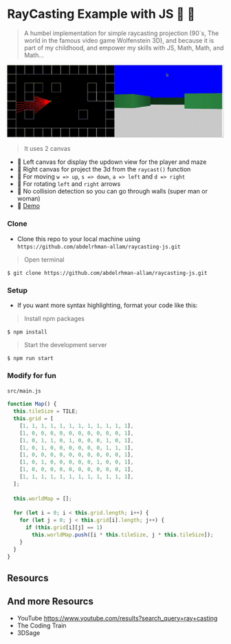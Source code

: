 # RayCasting Example with JS :flashlight: 🤗

> A humbel implementation for simple raycasting projection (90`s, The world in the famous video game Wolfenstein 3D), and because it is part of my childhood, and empower my skills with JS, Math, Math, and Math...

![Simple Demo](public/images/simple_demo.gif)

> It uses 2 canvas

- 🎥 Left canvas for display the updown view for the player and maze
- 🎥 Right canvas for project the 3d from the `raycast()` function
- 🏃 For moving `w => up`, `s => down`, `a => left` and `d => right`
- 🤸 For rotating `left` and `right` arrows
- 🚣 No collision detection so you can go through walls (super man or woman)
- 🚀 [Demo](https://abdelrhman-allam.github.io/raycasting-js/index.html)

### Clone

- Clone this repo to your local machine using `https://github.com/abdelrhman-allam/raycasting-js.git`

> Open terminal

```shell
$ git clone https://github.com/abdelrhman-allam/raycasting-js.git
```

### Setup

- If you want more syntax highlighting, format your code like this:

> Install npm packages

```shell
$ npm install
```

> Start the development server

```shell
$ npm run start
```

### Modify for fun

`src/main.js`

```javascript
function Map() {
  this.tileSize = TILE;
  this.grid = [
    [1, 1, 1, 1, 1, 1, 1, 1, 1, 1, 1, 1],
    [1, 0, 0, 0, 0, 0, 0, 0, 0, 0, 0, 1],
    [1, 0, 1, 1, 0, 1, 0, 0, 0, 1, 0, 1],
    [1, 0, 1, 0, 0, 0, 0, 0, 0, 1, 1, 1],
    [1, 0, 0, 0, 0, 0, 0, 0, 0, 0, 0, 1],
    [1, 0, 1, 0, 0, 0, 0, 0, 1, 0, 0, 1],
    [1, 0, 0, 0, 0, 0, 0, 0, 0, 0, 0, 1],
    [1, 1, 1, 1, 1, 1, 1, 1, 1, 1, 1, 1],
  ];

  this.worldMap = [];

  for (let i = 0; i < this.grid.length; i++) {
    for (let j = 0; j < this.grid[i].length; j++) {
      if (this.grid[i][j] == 1)
        this.worldMap.push([i * this.tileSize, j * this.tileSize]);
    }
  }
}
```

## Resourcs

## And more Resourcs

- YouTube https://www.youtube.com/results?search_query=ray+casting
- The Coding Train
- 3DSage
